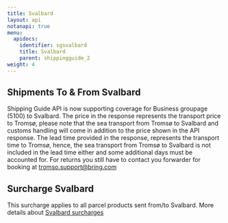 ```yaml
---
title: Svalbard
layout: api
notanapi: true
menu:
  apidocs:
    identifier: sgsvalbard
    title: Svalbard
    parent: shippingguide_2
weight: 4
---
```


## Shipments To & From Svalbard

Shipping Guide API is now supporting coverage for Business groupage (5100) to Svalbard. The price in the response represents the transport price to Tromsø, please note that the sea transport from Tromsø to Svalbard and customs handling will come in addition to the price shown in the API response. The lead time provided in the response, represents the transport time to Tromsø, hence, the sea transport from Tromsø to Svalbard is not included in the lead time either and some additional days must be accounted for.
For returns you still have to contact you forwarder for booking at tromso.support@bring.com

## Surcharge Svalbard

This surcharge applies to all parcel products sent from/to Svalbard. More details about [Svalbard surcharges](https://www.bring.no/tjenester/pakker-og-gods/pristillegg-til-svalbard)

